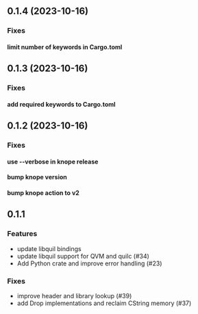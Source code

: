 ## 0.1.4 (2023-10-16)

### Fixes

#### limit number of keywords in Cargo.toml

## 0.1.3 (2023-10-16)

### Fixes

#### add required keywords to Cargo.toml

## 0.1.2 (2023-10-16)

### Fixes

#### use --verbose in knope release

#### bump knope version

#### bump knope action to v2

## 0.1.1

### Features

- update libquil bindings
- update libquil support for QVM and quilc (#34)
- Add Python crate and improve error handling (#23)

### Fixes

- improve header and library lookup (#39)
- add Drop implementations and reclaim CString memory (#37)
